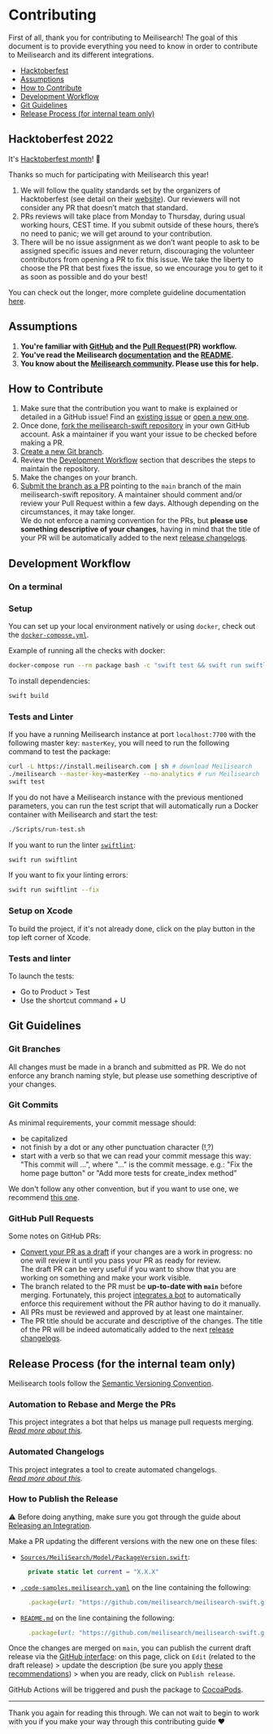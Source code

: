 # Contributing <!-- omit in TOC -->

First of all, thank you for contributing to Meilisearch! The goal of this document is to provide everything you need to know in order to contribute to Meilisearch and its different integrations.

- [Hacktoberfest](#hacktoberfest-2022)
- [Assumptions](#assumptions)
- [How to Contribute](#how-to-contribute)
- [Development Workflow](#development-workflow)
- [Git Guidelines](#git-guidelines)
- [Release Process (for internal team only)](#release-process-for-internal-team-only)

## Hacktoberfest 2022

It's [Hacktoberfest month](https://hacktoberfest.com)! 🥳

Thanks so much for participating with Meilisearch this year!

1. We will follow the quality standards set by the organizers of Hacktoberfest (see detail on their [website](https://hacktoberfest.com/participation/#spam)). Our reviewers will not consider any PR that doesn’t match that standard.
2. PRs reviews will take place from Monday to Thursday, during usual working hours, CEST time. If you submit outside of these hours, there’s no need to panic; we will get around to your contribution.
3. There will be no issue assignment as we don’t want people to ask to be assigned specific issues and never return, discouraging the volunteer contributors from opening a PR to fix this issue. We take the liberty to choose the PR that best fixes the issue, so we encourage you to get to it as soon as possible and do your best!

You can check out the longer, more complete guideline documentation [here](https://github.com/meilisearch/.github/blob/main/Hacktoberfest_2022_contributors_guidelines.md).

## Assumptions

1. **You're familiar with [GitHub](https://github.com) and the [Pull Request](https://help.github.com/en/github/collaborating-with-issues-and-pull-requests/about-pull-requests)(PR) workflow.**
2. **You've read the Meilisearch [documentation](https://docs.meilisearch.com) and the [README](/README.md).**
3. **You know about the [Meilisearch community](https://docs.meilisearch.com/learn/what_is_meilisearch/contact.html). Please use this for help.**

## How to Contribute

1. Make sure that the contribution you want to make is explained or detailed in a GitHub issue! Find an [existing issue](https://github.com/meilisearch/meilisearch-swift/issues/) or [open a new one](https://github.com/meilisearch/meilisearch-swift/issues/new).
2. Once done, [fork the meilisearch-swift repository](https://help.github.com/en/github/getting-started-with-github/fork-a-repo) in your own GitHub account. Ask a maintainer if you want your issue to be checked before making a PR.
3. [Create a new Git branch](https://help.github.com/en/github/collaborating-with-issues-and-pull-requests/creating-and-deleting-branches-within-your-repository).
4. Review the [Development Workflow](#development-workflow) section that describes the steps to maintain the repository.
5. Make the changes on your branch.
6. [Submit the branch as a PR](https://help.github.com/en/github/collaborating-with-issues-and-pull-requests/creating-a-pull-request-from-a-fork) pointing to the `main` branch of the main meilisearch-swift repository. A maintainer should comment and/or review your Pull Request within a few days. Although depending on the circumstances, it may take longer.<br>
 We do not enforce a naming convention for the PRs, but **please use something descriptive of your changes**, having in mind that the title of your PR will be automatically added to the next [release changelogs](https://github.com/meilisearch/meilisearch-swift/releases/).

## Development Workflow

### On a terminal <!-- omit in TOC -->

### Setup <!-- omit in TOC -->

You can set up your local environment natively or using `docker`, check out the [`docker-compose.yml`](/docker-compose.yml).

Example of running all the checks with docker:
```bash
docker-compose run --rm package bash -c "swift test && swift run swiftlint"
```

To install dependencies:


```bash
swift build
```

### Tests and Linter <!-- omit in TOC -->

If you have a running Meilisearch instance at port `localhost:7700` with the following master key: `masterKey`, you will need to run the following command to test the package:

```bash
curl -L https://install.meilisearch.com | sh # download Meilisearch
./meilisearch --master-key=masterKey --no-analytics # run Meilisearch
swift test
```

If you do not have a Meilisearch instance with the previous mentioned parameters, you can run the test script that will automatically run a Docker container with Meilisearch and start the test:

```bash
./Scripts/run-test.sh
```

If you want to run the linter [`swiftlint`](https://github.com/realm/SwiftLint):

```bash
swift run swiftlint
```

If you want to fix your linting errors:

```bash
swift run swiftlint --fix
```

### Setup on Xcode <!-- omit in TOC -->

To build the project, if it's not already done, click on the play button in the top left corner of Xcode.

### Tests and linter <!-- omit in TOC -->

To launch the tests:
- Go to Product > Test
- Use the shortcut command + U

## Git Guidelines

### Git Branches <!-- omit in TOC -->

All changes must be made in a branch and submitted as PR.
We do not enforce any branch naming style, but please use something descriptive of your changes.

### Git Commits <!-- omit in TOC -->

As minimal requirements, your commit message should:
- be capitalized
- not finish by a dot or any other punctuation character (!,?)
- start with a verb so that we can read your commit message this way: "This commit will ...", where "..." is the commit message.
  e.g.: "Fix the home page button" or "Add more tests for create_index method"

We don't follow any other convention, but if you want to use one, we recommend [this one](https://chris.beams.io/posts/git-commit/).

### GitHub Pull Requests <!-- omit in TOC -->

Some notes on GitHub PRs:

- [Convert your PR as a draft](https://help.github.com/en/github/collaborating-with-issues-and-pull-requests/changing-the-stage-of-a-pull-request) if your changes are a work in progress: no one will review it until you pass your PR as ready for review.<br>
  The draft PR can be very useful if you want to show that you are working on something and make your work visible.
- The branch related to the PR must be **up-to-date with `main`** before merging. Fortunately, this project [integrates a bot](https://github.com/meilisearch/integration-guides/blob/main/resources/bors.md) to automatically enforce this requirement without the PR author having to do it manually.
- All PRs must be reviewed and approved by at least one maintainer.
- The PR title should be accurate and descriptive of the changes. The title of the PR will be indeed automatically added to the next [release changelogs](https://github.com/meilisearch/meilisearch-swift/releases/).

## Release Process (for the internal team only)

Meilisearch tools follow the [Semantic Versioning Convention](https://semver.org/).

### Automation to Rebase and Merge the PRs <!-- omit in TOC -->

This project integrates a bot that helps us manage pull requests merging.<br>
_[Read more about this](https://github.com/meilisearch/integration-guides/blob/main/resources/bors.md)._

### Automated Changelogs <!-- omit in TOC -->

This project integrates a tool to create automated changelogs.<br>
_[Read more about this](https://github.com/meilisearch/integration-guides/blob/main/resources/release-drafter.md)._

### How to Publish the Release <!-- omit in TOC -->

⚠️ Before doing anything, make sure you got through the guide about [Releasing an Integration](https://github.com/meilisearch/integration-guides/blob/main/resources/integration-release.md).

Make a PR updating the different versions with the new one on these files:
- [`Sources/MeiliSearch/Model/PackageVersion.swift`](/Sources/MeiliSearch/Model/PackageVersion.swift):
  ```swift
    private static let current = "X.X.X"
  ```
- [`.code-samples.meilisearch.yaml`](/.code-samples.meilisearch.yaml) on the line containing the following:
  ```ruby
    .package(url: "https://github.com/meilisearch/meilisearch-swift.git", from: "X.X.X")
  ```
- [`README.md`](/README.md) on the line containing the following:
  ```ruby
    .package(url: "https://github.com/meilisearch/meilisearch-swift.git", from: "X.X.X")
  ```


Once the changes are merged on `main`, you can publish the current draft release via the [GitHub interface](https://github.com/meilisearch/meilisearch-swift/releases): on this page, click on `Edit` (related to the draft release) > update the description (be sure you apply [these recommendations](https://github.com/meilisearch/integration-guides/blob/main/resources/integration-release.md#writting-the-release-description)) > when you are ready, click on `Publish release`.

GitHub Actions will be triggered and push the package to [CocoaPods](https://cocoapods.org/pods/meilisearch).

<hr>

Thank you again for reading this through. We can not wait to begin to work with you if you make your way through this contributing guide ❤️
